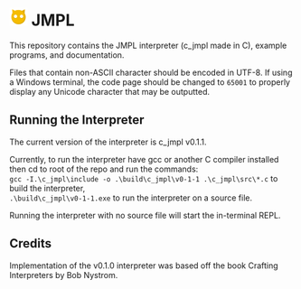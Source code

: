 # <img src="assets/JMPLMascot.png" height="32px"/> JMPL

This repository contains the JMPL interpreter (c_jmpl made in C), example programs, and documentation.

Files that contain non-ASCII character should be encoded in UTF-8. If using a Windows terminal, the code page should be changed to `65001` to properly display any Unicode character that may be outputted.

## Running the Interpreter
The current version of the interpreter is c_jmpl v0.1.1.

Currently, to run the interpreter have gcc or another C compiler installed then cd to root of the repo and run the commands:\
`gcc -I.\c_jmpl\include -o .\build\c_jmpl\v0-1-1 .\c_jmpl\src\*.c` to build the interpreter, \
`.\build\c_jmpl\v0-1-1.exe` to run the interpreter on a source file.

Running the interpreter with no source file will start the in-terminal REPL.

## Credits
Implementation of the v0.1.0 interpreter was based off the book Crafting Interpreters by Bob Nystrom.
